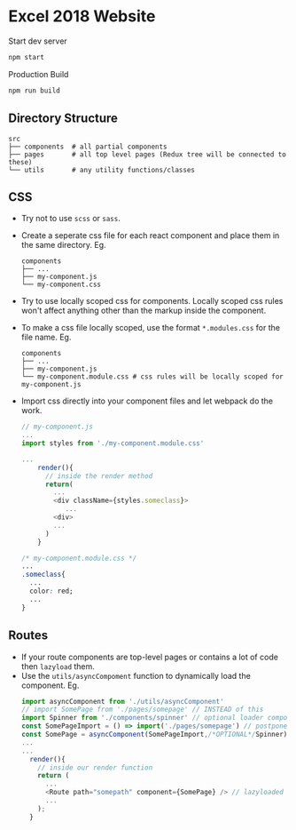 # Excel 2018 Website

Start dev server
```bash
npm start
```

Production Build
```bash
npm run build
```

## Directory Structure

```
src
├── components  # all partial components
├── pages       # all top level pages (Redux tree will be connected to these)
└── utils       # any utility functions/classes

```

## CSS
* Try not to use `scss` or `sass`.
* Create a seperate css file for each react component and place them in the same directory.
  Eg. 
  ```
  components
  ├── ...
  ├── my-component.js
  └── my-component.css
  ```
* Try to use locally scoped css for components. Locally scoped css rules won't affect anything other than the markup inside the component.
* To make a css file locally scoped, use the format `*.modules.css` for the file name.
Eg. 
  ```
  components
  ├── ...
  ├── my-component.js
  └── my-component.module.css # css rules will be locally scoped for my-component.js
  ```

* Import css directly into your component files and let webpack do the work.
  ```js
  // my-component.js
  ...
  import styles from './my-component.module.css'

  ...
      render(){
        // inside the render method
        return(
          ...
          <div className={styles.someclass}>
             ...
          <div>
          ...
        )
      }
  ```

  ```css
  /* my-component.module.css */
  ...
  .someclass{
    ...
    color: red;
    ...
  }
  ```
## Routes
* If your route components are top-level pages or contains a lot of code then `lazyload` them.
* Use the `utils/asyncCompoment` function to dynamically load the component.
  Eg.
  ```js
  import asyncComponent from './utils/asyncComponent'
  // import SomePage from './pages/somepage' // INSTEAD of this
  import Spinner from './components/spinner' // optional loader component that can be used as a placeholder until the main component is loaded
  const SomePageImport = () => import('./pages/somepage') // postpone the import
  const SomePage = asyncComponent(SomePageImport,/*OPTIONAL*/Spinner)
  ...
  ...
    render(){
      // inside our render function
      return (
        ...
        <Route path="somepath" component={SomePage} /> // lazyloaded route
        ...
      );
    }

  ``` 

